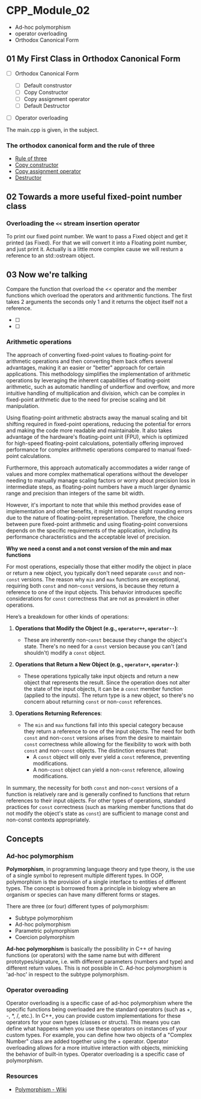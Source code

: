 # CPP_Module_02

- Ad-hoc polymorphism
- operator overloading
- Orthodox Canonical Form

## 01 My First Class in Orthodox Canonical Form

- [ ] Orthodox Canonical Form

  - [ ] Default construstor
  - [ ] Copy Constructor
  - [ ] Copy assignment operator
  - [ ] Default Destructor

- [ ] Operator overloading

The main.cpp is given, in the subject.

### The orthodox canonical form and the rule of three

- [Rule of three](<https://en.wikipedia.org/wiki/Rule_of_three_(C%2B%2B_programming)>)
- [Copy constructor](<https://en.wikipedia.org/wiki/Copy_constructor_(C%2B%2B)>)
- [Copy assignment operator](<https://en.wikipedia.org/wiki/Assignment_operator_(C%2B%2B)>)
- [Destructor](<https://en.wikipedia.org/wiki/Destructor_(computer_programming)>)

## 02 Towards a more useful fixed-point number class

### Overloading the `<<` stream insertion operator

To print our fixed point number. We want to pass a Fixed object and get it printed (as Fixed). For that we will convert it into a Floating point number, and just print it. Actually is a little more complex cause we will resturn a reference to an std::ostream object.

## 03 Now we're talking

Compare the function that overload the << operator and the member functions which overload the operators and arithmentic functions. The first takes 2 arguments the seconds only 1 and it returns the object itself not a reference.

- [ ]
- [ ]

### Arithmetic operations

The approach of converting fixed-point values to floating-point for arithmetic operations and then converting them back offers several advantages, making it an easier or "better" approach for certain applications. This methodology simplifies the implementation of arithmetic operations by leveraging the inherent capabilities of floating-point arithmetic, such as automatic handling of underflow and overflow, and more intuitive handling of multiplication and division, which can be complex in fixed-point arithmetic due to the need for precise scaling and bit manipulation.

Using floating-point arithmetic abstracts away the manual scaling and bit shifting required in fixed-point operations, reducing the potential for errors and making the code more readable and maintainable. It also takes advantage of the hardware's floating-point unit (FPU), which is optimized for high-speed floating-point calculations, potentially offering improved performance for complex arithmetic operations compared to manual fixed-point calculations.

Furthermore, this approach automatically accommodates a wider range of values and more complex mathematical operations without the developer needing to manually manage scaling factors or worry about precision loss in intermediate steps, as floating-point numbers have a much larger dynamic range and precision than integers of the same bit width.

However, it's important to note that while this method provides ease of implementation and other benefits, it might introduce slight rounding errors due to the nature of floating-point representation. Therefore, the choice between pure fixed-point arithmetic and using floating-point conversions depends on the specific requirements of the application, including its performance characteristics and the acceptable level of precision.

**Why we need a const and a not const version of the min and max functions**

For most operations, especially those that either modify the object in place or return a new object, you typically don't need separate `const` and non-`const` versions. The reason why `min` and `max` functions are exceptional, requiring both `const` and non-`const` versions, is because they return a reference to one of the input objects. This behavior introduces specific considerations for `const` correctness that are not as prevalent in other operations.

Here’s a breakdown for other kinds of operations:

1. **Operations that Modify the Object (e.g., `operator++`, `operator--`)**:

   - These are inherently non-`const` because they change the object's state. There's no need for a `const` version because you can't (and shouldn't) modify a `const` object.

2. **Operations that Return a New Object (e.g., `operator+`, `operator-`)**:

   - These operations typically take input objects and return a new object that represents the result. Since the operation does not alter the state of the input objects, it can be a `const` member function (applied to the inputs). The return type is a new object, so there's no concern about returning `const` or non-`const` references.

3. **Operations Returning References**:
   - The `min` and `max` functions fall into this special category because they return a reference to one of the input objects. The need for both `const` and non-`const` versions arises from the desire to maintain `const` correctness while allowing for the flexibility to work with both `const` and non-`const` objects. The distinction ensures that:
     - A `const` object will only ever yield a `const` reference, preventing modifications.
     - A non-`const` object can yield a non-`const` reference, allowing modifications.

In summary, the necessity for both `const` and non-`const` versions of a function is relatively rare and is generally confined to functions that return references to their input objects. For other types of operations, standard practices for `const` correctness (such as marking member functions that do not modify the object's state as `const`) are sufficient to manage const and non-const contexts appropriately.

## Concepts

### Ad-hoc polymorphism

**Polymorphism**, in programming language theory and type theory, is the use of a single symbol to represent multiple different types. In OOP, polymorphism is the provision of a single interface to entities of different types. The concept is borrowed from a principle in biology where an organism or species can have many different forms or stages.

There are three (or four) different types of polymorphism:

- Subtype polymorphism
- Ad-hoc polymorphism
- Parametric polymorphism
- Coercion polymorphism

**Ad-hoc polymorphism** is basically the possibility in C++ of having functions (or operators) with the same name but with different prototypes/signature, i.e. with different parameters (numbers and type) and different return values. This is not possible in C. Ad-hoc polymorphism is 'ad-hoc' in respect to the subtype polymorphism.

### Operator overoading

Operator overloading is a specific case of ad-hoc polymorphism where the specific functions being overloaded are the standard operators (such as +, -, \*, /, etc.). In C++, you can provide custom implementations for these operators for your own types (classes or structs). This means you can define what happens when you use these operators on instances of your custom types. For example, you can define how two objects of a "Complex Number" class are added together using the + operator. Operator overloading allows for a more intuitive interaction with objects, mimicking the behavior of built-in types. Operator overloading is a specific case of polymorphism.

### Resources

- [Polymorphism - Wiki](<https://en.wikipedia.org/wiki/Polymorphism_(computer_science)>)

